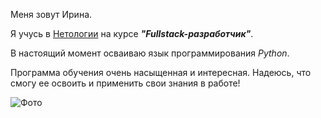 Меня зовут Ирина.

Я учусь в [Нетологии](https://netology.ru) на курсе **_"Fullstack-разработчик"_**. 

В настоящий момент осваиваю язык программирования _Python_.

Программа обучения очень насыщенная и интересная. Надеюсь, что смогу ее освоить и применить свои знания в работе!

![Фото](https://vk.com/im?sel=155383297&z=photo4807473_457244932%2Fmail158339)